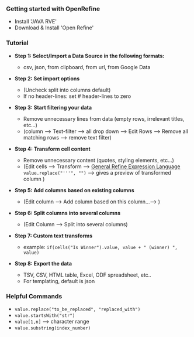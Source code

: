 ### Getting started with OpenRefine
* Install 'JAVA RVE'
* Download & Install 'Open Refine'

### Tutorial
* __Step 1: Select/Import a Data Source in the following formats:__
  * csv, json, from clipboard, from url, from Google Data

* __Step 2: Set import options__
  * (Uncheck split into columns default)
  * If no header-lines: set # header-lines to zero

* __Step 3: Start filtering your data__
  * Remove unnecessary lines from data (empty rows, irrelevant titles, etc...)
  * (column --> Text-filter --> all drop down --> Edit Rows --> Remove all matching rows --> remove text filter)

* __Step 4: Transform cell content__
  * Remove unnecessary content (quotes, styling elements, etc…)
  * (Edit cells --> Transform --> [General Refine Expression Language](https://github.com/OpenRefine/OpenRefine/wiki/General-Refine-Expression-Language) `value.replace("'''", "")` --> gives a preview of transformed column )

* __Step 5: Add columns based on existing columns__
  * (Edit column --> Add column based on this column...--> )

* __Step 6: Split columns into several columns__
  * (Edit Column --> Split into several columns)

* __Step 7: Custom text transforms__
  * example: `if(cells("Is Winner").value, value + " (winner) ", value)`

* __Step 8: Export the data__
  * TSV, CSV, HTML table, Excel, ODF spreadsheet, etc..
  * For templating, default is json

### Helpful Commands
* `value.replace("to_be_replaced", "replaced_with")`
* `value.startsWith("str")`
* `value[1,n]` --> character range
* `value.substring(index_number)`
